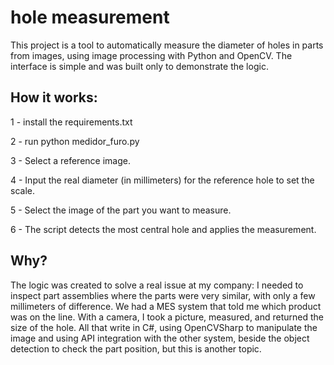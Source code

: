 <h1> hole measurement </h1>

This project is a tool to automatically measure the diameter of holes in parts from images, using image processing with Python and OpenCV.
The interface is simple and was built only to demonstrate the logic.

<h2> How it works:</h2>

1 - install the requirements.txt

2 - run python medidor_furo.py

3 - Select a reference image.

4 - Input the real diameter (in millimeters) for the reference hole to set the scale.

5 - Select the image of the part you want to measure.

6 - The script detects the most central hole and applies the measurement.

<h2> Why? </h2>

The logic was created to solve a real issue at my company: I needed to inspect part assemblies where the parts were very similar, with only a few millimeters of difference.
We had a MES system that told me which product was on the line. With a camera, I took a picture, measured, and returned the size of the hole.
All that write in C#, using OpenCVSharp to manipulate the image and using API integration with the other system, beside the object detection to check the part position, but this is another topic.
